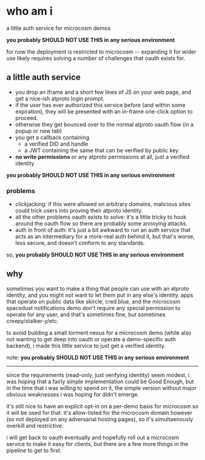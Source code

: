 # who am i

a little auth service for microcosm demos

**you probably SHOULD NOT USE THIS in any serious environment**

for now the deployment is restricted to microcosm -- expanding it for wider use likely requires solving a number of challenges that oauth exists for.


## a little auth service

- you drop an iframe and a short few lines of JS on your web page, and get a nice-ish atproto login prompt.
- if the user has ever authorized this service before (and within some expiration), they will be presented with an in-frame one-click option to proceed.
- otherwise they get bounced over to the normal atproto oauth flow (in a popup or new tab)
- you get a callback containing
    - a verified DID and handle
    - a JWT containing the same that can be verified by public key
- **no write permissions** or any atproto permissions at all, just a verified identity

**you probably SHOULD NOT USE THIS in any serious environment**


### problems

- clickjacking: if this were allowed on arbitrary domains, malicious sites could trick users into proving their atproto identity.
- all the other problems oauth exists to solve: it's a little tricky to hook around the oauth flow so there are probably some annoying attacks.
- auth in front of auth: it's just a bit awkward to run an auth service that acts as an intermediary for a more-real auth behind it, but that's worse, less secure, and doesn't conform to any standards.

so, **you probably SHOULD NOT USE THIS in any serious environment**


## why

sometimes you want to make a thing that people can use with an atproto identity, and you might not want to let them put in any else's identity. apps that operate on public data like skircle, cred.blue, and the microcosm spacedust notifications demo don't require any special permission to operate for any user, and that's sometimes fine, but sometimes creepy/stalker-y/etc.

to avoid building a small torment nexus for a microcosm demo (while also not wanting to get deep into oauth or operate a demo-specific auth backend), i made this little service to just get a verified identity.

note: **you probably SHOULD NOT USE THIS in any serious environment**

---

since the requirements (read-only, just verifying identity) seem modest, i was hoping that a fairly simple implementation could be Good Enough, but in the time that i was willing to spend on it, the simple version without major obvious weaknesses i was hoping for didn't emerge.

it's still nice to have an explicit opt-in on a per-demo basis for microcosm so it will be used for that. it's allow-listed for the microcosm domain however (so not deployed on any adversarial hosting pages), so it's simultaenously overkill and restrictive.

i will get back to oauth eventually and hopefully roll out a microcosm service to make it easy for clients, but there are a few more things in the pipeline to get to first.
